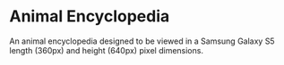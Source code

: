 # Animal Encyclopedia
An animal encyclopedia designed to be viewed in a Samsung Galaxy S5 length (360px) and height (640px) pixel dimensions.
